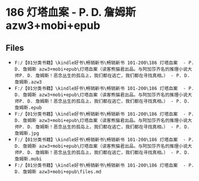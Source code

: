 # 186 灯塔血案  - P. D. 詹姆斯 azw3+mobi+epub

## Files

- `F:/【01分类书籍】\kindle好书\畅销新书\畅销新书 101-200\186 灯塔血案  - P. D. 詹姆斯 azw3+mobi+epub\灯塔血案（读客熊猫君出品。与阿加莎齐名的推理小说大师P. D. 詹姆斯！恶念丛生的孤岛上，我们都在逃亡，我们都在寻找真相。） - P. D. 詹姆斯.azw3`
- `F:/【01分类书籍】\kindle好书\畅销新书\畅销新书 101-200\186 灯塔血案  - P. D. 詹姆斯 azw3+mobi+epub\灯塔血案（读客熊猫君出品。与阿加莎齐名的推理小说大师P. D. 詹姆斯！恶念丛生的孤岛上，我们都在逃亡，我们都在寻找真相。） - P. D. 詹姆斯.epub`
- `F:/【01分类书籍】\kindle好书\畅销新书\畅销新书 101-200\186 灯塔血案  - P. D. 詹姆斯 azw3+mobi+epub\灯塔血案（读客熊猫君出品。与阿加莎齐名的推理小说大师P. D. 詹姆斯！恶念丛生的孤岛上，我们都在逃亡，我们都在寻找真相。） - P. D. 詹姆斯.jpg`
- `F:/【01分类书籍】\kindle好书\畅销新书\畅销新书 101-200\186 灯塔血案  - P. D. 詹姆斯 azw3+mobi+epub\灯塔血案（读客熊猫君出品。与阿加莎齐名的推理小说大师P. D. 詹姆斯！恶念丛生的孤岛上，我们都在逃亡，我们都在寻找真相。） - P. D. 詹姆斯.mobi`
- `F:/【01分类书籍】\kindle好书\畅销新书\畅销新书 101-200\186 灯塔血案  - P. D. 詹姆斯 azw3+mobi+epub\files.md`
